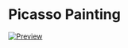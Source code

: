 # Picasso Painting

[![Preview](https://nusteral-static.vercel.app/files/picasso-painting/preview.jpg)](https://nusteral.github.io/picasso-painting)
